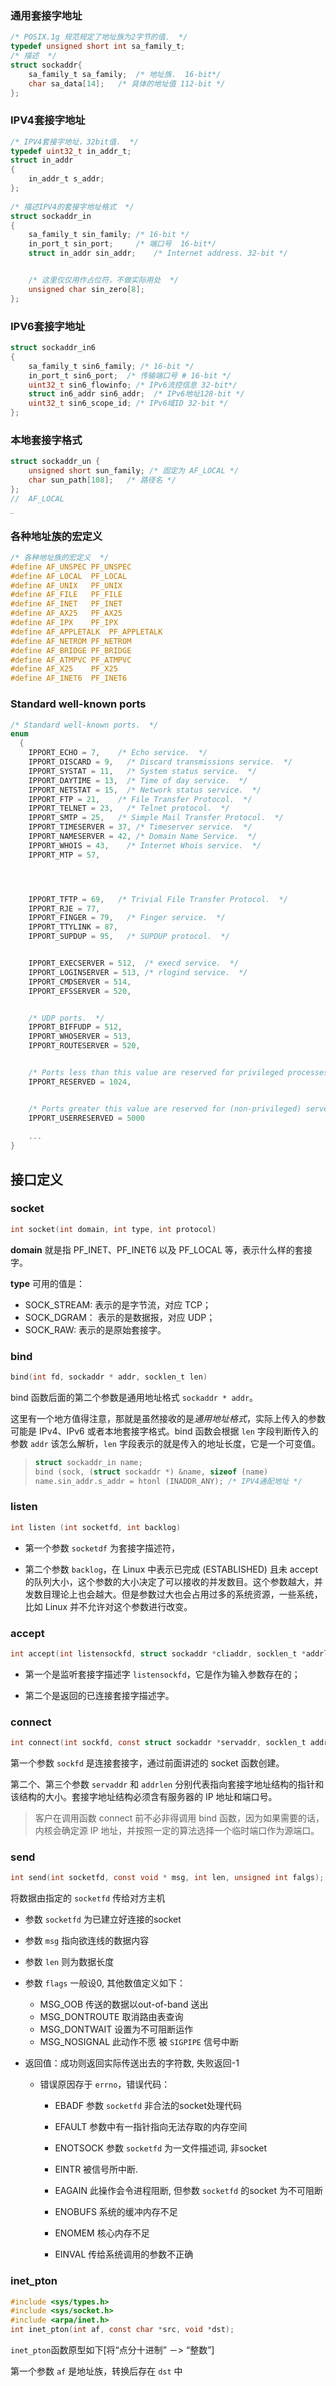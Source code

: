 



### 通用套接字地址

```c
/* POSIX.1g 规范规定了地址族为2字节的值.  */
typedef unsigned short int sa_family_t;
/* 描述  */
struct sockaddr{
    sa_family_t sa_family;  /* 地址族.  16-bit*/
    char sa_data[14];   /* 具体的地址值 112-bit */
};
```

### IPV4套接字地址

```c
/* IPV4套接字地址，32bit值.  */
typedef uint32_t in_addr_t;
struct in_addr
{
    in_addr_t s_addr;
};
  
/* 描述IPV4的套接字地址格式  */
struct sockaddr_in
{
    sa_family_t sin_family; /* 16-bit */
    in_port_t sin_port;     /* 端口号  16-bit*/
    struct in_addr sin_addr;    /* Internet address. 32-bit */


    /* 这里仅仅用作占位符，不做实际用处  */
    unsigned char sin_zero[8];
};
```

### IPV6套接字地址

```c
struct sockaddr_in6
{
    sa_family_t sin6_family; /* 16-bit */
    in_port_t sin6_port;  /* 传输端口号 # 16-bit */
    uint32_t sin6_flowinfo; /* IPv6流控信息 32-bit*/
    struct in6_addr sin6_addr;  /* IPv6地址128-bit */
    uint32_t sin6_scope_id; /* IPv6域ID 32-bit */
};
```

### 本地套接字格式

```c
struct sockaddr_un {
    unsigned short sun_family; /* 固定为 AF_LOCAL */
    char sun_path[108];   /* 路径名 */
};
//  AF_LOCAL
```

<img src="https://static001.geekbang.org/resource/image/ed/58/ed49b0f1b658e82cb07a6e1e81f36b58.png" alt="img" style="zoom: 12%;" />

### 各种地址族的宏定义 

```c
/* 各种地址族的宏定义  */
#define AF_UNSPEC PF_UNSPEC
#define AF_LOCAL  PF_LOCAL
#define AF_UNIX   PF_UNIX
#define AF_FILE   PF_FILE
#define AF_INET   PF_INET
#define AF_AX25   PF_AX25
#define AF_IPX    PF_IPX
#define AF_APPLETALK  PF_APPLETALK
#define AF_NETROM PF_NETROM
#define AF_BRIDGE PF_BRIDGE
#define AF_ATMPVC PF_ATMPVC
#define AF_X25    PF_X25
#define AF_INET6  PF_INET6
```



### Standard well-known ports

```c
/* Standard well-known ports.  */
enum
  {
    IPPORT_ECHO = 7,    /* Echo service.  */
    IPPORT_DISCARD = 9,   /* Discard transmissions service.  */
    IPPORT_SYSTAT = 11,   /* System status service.  */
    IPPORT_DAYTIME = 13,  /* Time of day service.  */
    IPPORT_NETSTAT = 15,  /* Network status service.  */
    IPPORT_FTP = 21,    /* File Transfer Protocol.  */
    IPPORT_TELNET = 23,   /* Telnet protocol.  */
    IPPORT_SMTP = 25,   /* Simple Mail Transfer Protocol.  */
    IPPORT_TIMESERVER = 37, /* Timeserver service.  */
    IPPORT_NAMESERVER = 42, /* Domain Name Service.  */
    IPPORT_WHOIS = 43,    /* Internet Whois service.  */
    IPPORT_MTP = 57,




    IPPORT_TFTP = 69,   /* Trivial File Transfer Protocol.  */
    IPPORT_RJE = 77,
    IPPORT_FINGER = 79,   /* Finger service.  */
    IPPORT_TTYLINK = 87,
    IPPORT_SUPDUP = 95,   /* SUPDUP protocol.  */


    IPPORT_EXECSERVER = 512,  /* execd service.  */
    IPPORT_LOGINSERVER = 513, /* rlogind service.  */
    IPPORT_CMDSERVER = 514,
    IPPORT_EFSSERVER = 520,


    /* UDP ports.  */
    IPPORT_BIFFUDP = 512,
    IPPORT_WHOSERVER = 513,
    IPPORT_ROUTESERVER = 520,


    /* Ports less than this value are reserved for privileged processes.  */
    IPPORT_RESERVED = 1024,


    /* Ports greater this value are reserved for (non-privileged) servers.  */
    IPPORT_USERRESERVED = 5000
    
    ...
}
```

## 接口定义

### socket

```c
int socket(int domain, int type, int protocol)
```

**domain** 就是指 PF_INET、PF_INET6 以及 PF_LOCAL 等，表示什么样的套接字。

**type** 可用的值是：

- SOCK_STREAM: 表示的是字节流，对应 TCP；
- SOCK_DGRAM： 表示的是数据报，对应 UDP；
- SOCK_RAW: 表示的是原始套接字。

### bind

```c
bind(int fd, sockaddr * addr, socklen_t len)
```

 bind 函数后面的第二个参数是通用地址格式 `sockaddr * addr`。

这里有一个地方值得注意，那就是虽然接收的是$通用地址格式$，实际上传入的参数可能是 IPv4、IPv6 或者本地套接字格式。bind 函数会根据 `len` 字段判断传入的参数 `addr` 该怎么解析，`len` 字段表示的就是传入的地址长度，它是一个可变值。

> ```c
> struct sockaddr_in name;
> bind (sock, (struct sockaddr *) &name, sizeof (name)
> name.sin_addr.s_addr = htonl (INADDR_ANY); /* IPV4通配地址 */
> ```

### listen

```c
int listen (int socketfd, int backlog)
```

- 第一个参数 `socketdf` 为套接字描述符，

- 第二个参数 `backlog`，在 Linux 中表示已完成 (ESTABLISHED) 且未 accept 的队列大小，这个参数的大小决定了可以接收的并发数目。这个参数越大，并发数目理论上也会越大。但是参数过大也会占用过多的系统资源，一些系统，比如 Linux 并不允许对这个参数进行改变。

### accept

```c
int accept(int listensockfd, struct sockaddr *cliaddr, socklen_t *addrlen)
```

- 第一个是监听套接字描述字 `listensockfd`，它是作为输入参数存在的；

- 第二个是返回的已连接套接字描述字。

### connect

```c
int connect(int sockfd, const struct sockaddr *servaddr, socklen_t addrlen)
```

第一个参数 `sockfd` 是连接套接字，通过前面讲述的 socket 函数创建。

第二个、第三个参数 `servaddr` 和 `addrlen` 分别代表指向套接字地址结构的指针和该结构的大小。套接字地址结构必须含有服务器的 IP 地址和端口号。

> 客户在调用函数 connect 前不必非得调用 bind 函数，因为如果需要的话，内核会确定源 IP 地址，并按照一定的算法选择一个临时端口作为源端口。

### send

```C
int send(int socketfd, const void * msg, int len, unsigned int falgs);
```

将数据由指定的 `socketfd` 传给对方主机

- 参数 `socketfd` 为已建立好连接的socket

- 参数 `msg` 指向欲连线的数据内容

- 参数 `len` 则为数据长度

- 参数 `flags` 一般设0, 其他数值定义如下：

  - MSG_OOB 传送的数据以out-of-band 送出
  - MSG_DONTROUTE 取消路由表查询
  - MSG_DONTWAIT 设置为不可阻断运作
  - MSG_NOSIGNAL 此动作不愿 被 `SIGPIPE` 信号中断

- 返回值：成功则返回实际传送出去的字符数, 失败返回-1

  - 错误原因存于 `errno`，错误代码：

    - EBADF 参数 `socketfd` 非合法的socket处理代码

    - EFAULT 参数中有一指针指向无法存取的内存空间

    - ENOTSOCK 参数 `socketfd` 为一文件描述词, 非socket

    - EINTR 被信号所中断.

    - EAGAIN 此操作会令进程阻断, 但参数 `socketfd` 的socket 为不可阻断

    - ENOBUFS 系统的缓冲内存不足

    - ENOMEM 核心内存不足

    - EINVAL 传给系统调用的参数不正确

### inet_pton

```c
#include <sys/types.h>
#include <sys/socket.h>
#include <arpa/inet.h>
int inet_pton(int af, const char *src, void *dst);
```

`inet_pton`函数原型如下[将“点分十进制” －> “整数”]

第一个参数 `af` 是地址族，转换后存在 `dst` 中



